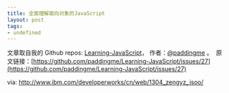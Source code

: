 ```yaml
---
title: 全面理解面向对象的JavaScript
layout: post
tags:
- undefined
---
```



 文章取自我的 Github  repos: [Learning-JavaScript](https://github.com/paddingme/Learning-JavaScript)， 作者：[@paddingme](http://padding.me/about.html) 。 
 &nbsp;原文链接：[https://github.com/paddingme/Learning-JavaScript/issues/27](https://github.com/paddingme/Learning-JavaScript/issues/27)

via: http://www.ibm.com/developerworks/cn/web/1304_zengyz_jsoo/